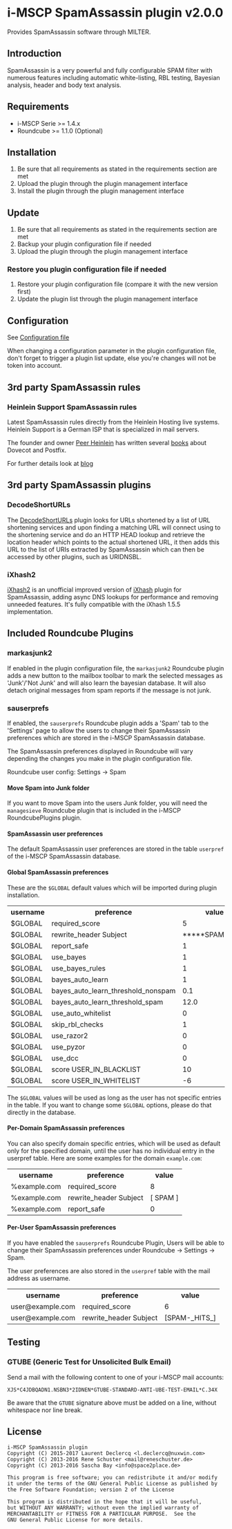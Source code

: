 # i-MSCP SpamAssassin plugin v2.0.0

Provides SpamAssassin software through MILTER.

## Introduction

SpamAssassin is a very powerful and fully configurable SPAM filter with
numerous features including automatic white-listing, RBL testing, Bayesian
analysis, header and body text analysis.

## Requirements

* i-MSCP Serie >= 1.4.x
* Roundcube >= 1.1.0 (Optional)

## Installation

1. Be sure that all requirements as stated in the requirements section are met
2. Upload the plugin through the plugin management interface
3. Install the plugin through the plugin management interface

## Update

1. Be sure that all requirements as stated in the requirements section are met
2. Backup your plugin configuration file if needed
3. Upload the plugin through the plugin management interface

### Restore you plugin configuration file if needed

1. Restore your plugin configuration file (compare it with the new version first)
2. Update the plugin list through the plugin management interface

## Configuration

See [Configuration file](../SpamAssassin/config.php)

When changing a configuration parameter in the plugin configuration file, don't
forget to trigger a plugin list update, else you're changes will not be token
into account.

## 3rd party SpamAssassin rules

### Heinlein Support SpamAssassin rules

Latest SpamAssassin rules directly from the Heinlein Hosting live systems.
Heinlein Support is a German ISP that is specialized in mail servers.
 
The founder and owner [Peer Heinlein](https://de.wikipedia.org/wiki/Peer_Heinlein "Peer Heinlein")
has written several [books](https://portal.dnb.de/opac.htm?method=simpleSearch&query=123703522)
about Dovecot and Postfix.

For further details look at [blog](https://www.heinlein-support.de/blog/news/aktuelle-spamassassin-regeln-von-heinlein-support/ "Aktuelle SpamAssassin-Regeln von Heinlein Support")

## 3rd party SpamAssassin plugins

### DecodeShortURLs

The [DecodeShortURLs](https://github.com/smfreegard/DecodeShortURLs "DecodeShortURLs")
plugin looks for URLs shortened by a list of URL shortening services and upon
finding a matching URL will connect using to the shortening service and do an
HTTP HEAD lookup and retrieve the location header which points to the actual
shortened URL, it then adds this URL to the list of URIs extracted by
SpamAssassin which can then be accessed by other plugins, such as URIDNSBL.

### iXhash2

[iXhash2](http://mailfud.org/iXhash2/ "iXhash2") is an unofficial improved
version of  [iXhash](http://www.ixhash.net/ "iXhash") plugin for SpamAssassin,
adding async DNS lookups for performance and removing unneeded features. It's
fully compatible with the iXhash 1.5.5 implementation.

## Included Roundcube Plugins

### markasjunk2

If enabled in the plugin configuration file, the `markasjunk2` Roundcube plugin
adds a new button to the mailbox toolbar to mark the selected messages as
'Junk'/'Not Junk' and will also learn the bayesian database. It will also
detach original messages from spam reports if the message is not junk.

### sauserprefs

If enabled, the `sauserprefs` Roundcube plugin adds a 'Spam' tab to the
'Settings' page to allow the users to change their SpamAssassin preferences
which are stored in the i-MSCP SpamAssassin database.

The SpamAssassin preferences displayed in Roundcube will vary depending the
changes you make in the plugin configuration file.

Roundcube user config: Settings -> Spam

#### Move Spam into Junk folder

If you want to move Spam into the users Junk folder, you will need the
`managesieve` Roundcube plugin that is included in the i-MSCP RoundcubePlugins
plugin.

#### SpamAssassin user preferences

The default SpamAssassin user preferences are stored in the table `userpref` of
the i-MSCP SpamAssassin database.

#### Global SpamAssassin preferences

These are the `$GLOBAL` default values which will be imported during plugin
installation.

<table>
    <tr>
        <th>username</th>
        <th>preference</th>
        <th>value</th>
    </tr>
    <tr>
        <td>$GLOBAL</td>
        <td>required_score</td>
        <td>5</td>
    </tr>
    <tr>
        <td>$GLOBAL</td>
        <td>rewrite_header Subject</td>
        <td>*****SPAM*****</td>
    </tr>
    <tr>
        <td>$GLOBAL</td>
        <td>report_safe</td>
        <td>1</td>
    </tr>
    <tr>
        <td>$GLOBAL</td>
        <td>use_bayes</td>
        <td>1</td>
    </tr>
    <tr>
        <td>$GLOBAL</td>
        <td>use_bayes_rules</td>
        <td>1</td>
    </tr>
    <tr>
        <td>$GLOBAL</td>
        <td>bayes_auto_learn</td>
        <td>1</td>
    </tr>
    <tr>
        <td>$GLOBAL</td>
        <td>bayes_auto_learn_threshold_nonspam</td>
        <td>0.1</td>
    </tr>
    <tr>
        <td>$GLOBAL</td>
        <td>bayes_auto_learn_threshold_spam</td>
        <td>12.0</td>
    </tr>
    <tr>
        <td>$GLOBAL</td>
        <td>use_auto_whitelist</td>
        <td>0</td>
    </tr>
    <tr>
        <td>$GLOBAL</td>
        <td>skip_rbl_checks</td>
        <td>1</td>
    </tr>
    <tr>
        <td>$GLOBAL</td>
        <td>use_razor2</td>
        <td>0</td>
    </tr>
    <tr>
        <td>$GLOBAL</td>
        <td>use_pyzor</td>
        <td>0</td>
    </tr>
    <tr>
        <td>$GLOBAL</td>
        <td>use_dcc</td>
        <td>0</td>
    </tr>
    <tr>
        <td>$GLOBAL</td>
        <td>score USER_IN_BLACKLIST</td>
        <td>10</td>
    </tr>
    <tr>
        <td>$GLOBAL</td>
        <td>score USER_IN_WHITELIST</td>
        <td>-6</td>
    </tr>
</table>

The `$GLOBAL` values will be used as long as the user has not specific entries
in the table. If you want to change some `$GLOBAL` options, please do that
directly in the database.

#### Per-Domain SpamAssassin preferences

You can also specify domain specific entries, which will be used as default
only for the specified domain, until the user has no individual entry in the
userpref table. Here are some examples for the domain `example.com`:

<table>
    <tr>
        <th>username</th>
        <th>preference</th>
        <th>value</th>
    </tr>
    <tr>
        <td>%example.com</td>
        <td>required_score</td>
        <td>8</td>
    </tr>
    <tr>
        <td>%example.com</td>
        <td>rewrite_header Subject</td>
        <td>[ SPAM ]</td>
    </tr>
    <tr>
        <td>%example.com</td>
        <td>report_safe</td>
        <td>0</td>
    </tr>
</table>

#### Per-User SpamAssassin preferences

If you have enabled the `sauserprefs` Roundcube Plugin, Users will be able to
change their SpamAssassin preferences under Roundcube -> Settings -> Spam.

The user preferences are also stored in the `userpref` table with the mail
address as username.

<table>
    <tr>
        <th>username</th>
        <th>preference</th>
        <th>value</th>
    </tr>
    <tr>
        <td>user@example.com</td>
        <td>required_score</td>
        <td>6</td>
    </tr>
    <tr>
        <td>user@example.com</td>
        <td>rewrite_header Subject</td>
        <td>[SPAM-_HITS_]</td>
    </tr>
</table>

## Testing

### GTUBE (Generic Test for Unsolicited Bulk Email)

Send a mail with the following content to one of your i-MSCP mail accounts:

```
XJS*C4JDBQADN1.NSBN3*2IDNEN*GTUBE-STANDARD-ANTI-UBE-TEST-EMAIL*C.34X
```

Be aware that the `GTUBE` signature above must be added on a line, without
whitespace nor line break.

## License

    i-MSCP SpamAssassin plugin
    Copyright (C) 2015-2017 Laurent Declercq <l.declercq@nuxwin.com>
    Copyright (C) 2013-2016 Rene Schuster <mail@reneschuster.de>
    Copyright (C) 2013-2016 Sascha Bay <info@space2place.de>
    
    This program is free software; you can redistribute it and/or modify
    it under the terms of the GNU General Public License as published by
    the Free Software Foundation; version 2 of the License
    
    This program is distributed in the hope that it will be useful,
    but WITHOUT ANY WARRANTY; without even the implied warranty of
    MERCHANTABILITY or FITNESS FOR A PARTICULAR PURPOSE.  See the
    GNU General Public License for more details.
